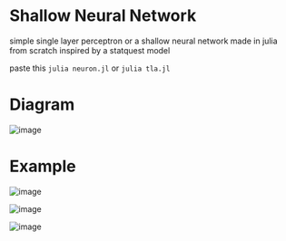 # Shallow Neural Network
simple single layer perceptron or a shallow neural network made in julia from scratch inspired by a statquest model

paste this
```julia neuron.jl```
or
```julia tla.jl```
# Diagram
![image](https://github.com/user-attachments/assets/7b9988af-eb58-40f4-8a14-6f80489b06b4)

# Example
![image](https://github.com/user-attachments/assets/77a10a15-e03b-4551-a304-776a9b79549c)

![image](https://github.com/user-attachments/assets/09d5b49b-fd61-400f-abec-9eee739a33bb)

![image](https://github.com/user-attachments/assets/eb70c4dd-979c-491f-a38e-dccf59eb90a8)

